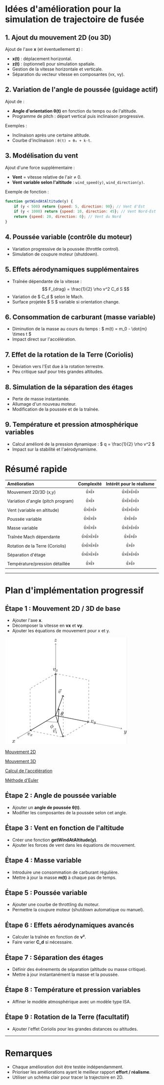 
# Idées d'amélioration pour la simulation de trajectoire de fusée

## 1. Ajout du mouvement 2D (ou 3D)
Ajout de l'axe **x** (et éventuellement **z**) :
- **x(t)** : déplacement horizontal.
- **z(t)** : (optionnel) pour simulation spatiale.
- Gestion de la vitesse horizontale et verticale.
- Séparation du vecteur vitesse en composantes (vx, vy).

## 2. Variation de l'angle de poussée (guidage actif)
Ajout de :
- **Angle d'orientation θ(t)** en fonction du temps ou de l'altitude.
- Programme de pitch : départ vertical puis inclinaison progressive.

Exemples :
- Inclinaison après une certaine altitude.
- Courbe d'inclinaison : `θ(t) = θ₀ + k·t`.

## 3. Modélisation du vent
Ajout d'une force supplémentaire :
- **Vent** = vitesse relative de l'air ≠ 0.
- **Vent variable selon l'altitude** : `wind_speed(y)`, `wind_direction(y)`.

Exemple de fonction :

```javascript
function getWindAtAltitude(y) {
    if (y < 500) return {speed: 5, direction: 90}; // Vent d'Est
    if (y < 1000) return {speed: 10, direction: 45}; // Vent Nord-Est
    return {speed: 20, direction: 0}; // Vent du Nord
}
```

## 4. Poussée variable (contrôle du moteur)
- Variation progressive de la poussée (throttle control).
- Simulation de coupure moteur (shutdown).

## 5. Effets aérodynamiques supplémentaires
- Traînée dépendante de la vitesse : 
  $$
  F_{drag} = \frac{1}{2} \rho v^2 C_d S
  $$
- Variation de $ C_d $ selon le Mach.
- Surface projetée $ S $ variable si orientation change.

## 6. Consommation de carburant (masse variable)
- Diminution de la masse au cours du temps :
  $
  m(t) = m_0 - \dot{m} \times t
  $
- Impact direct sur l'accélération.

## 7. Effet de la rotation de la Terre (Coriolis)
- Déviation vers l'Est due à la rotation terrestre.
- Peu critique sauf pour très grandes altitudes.

## 8. Simulation de la séparation des étages
- Perte de masse instantanée.
- Allumage d'un nouveau moteur.
- Modification de la poussée et de la traînée.

## 9. Température et pression atmosphérique variables
- Calcul amélioré de la pression dynamique :
  $
  q = \frac{1}{2} \rho v^2
  $
- Impact sur la stabilité et l'aérodynamisme.

# Résumé rapide

| Amélioration | Complexité | Intérêt pour le réalisme |
|:---|:---:|:---:|
| Mouvement 2D/3D (x,y) | 👍👍 | 👍👍👍👍 |
| Variation d'angle (pitch program) | 👍👍 | 👍👍👍👍 |
| Vent (variable en altitude) | 👍👍👍 | 👍👍👍👍 |
| Poussée variable | 👍👍👍 | 👍👍👍 |
| Masse variable | 👍👍👍 | 👍👍👍👍 |
| Traînée Mach dépendante | 👍👍👍👍 | 👍👍👍 |
| Rotation de la Terre (Coriolis) | 👍👍👍👍 | 👍👍 |
| Séparation d'étage | 👍👍👍👍 | 👍👍👍👍 |
| Température/pression détaillée | 👍👍 | 👍👍 |

---

# Plan d'implémentation progressif

## Étape 1 : Mouvement 2D / 3D de base
- Ajouter l'axe **x**.
- Décomposer la vitesse en **vx** et **vy**.
- Ajouter les équations de mouvement pour x et y.

![Schema](../_static/todo/2D-3D-schema.png) 

[Mouvement 2D](./point1-mouvement2D.md)

[Mouvement 3D](./point1-mouvement3D.md)

[Calcul de l'accélération](./point1-mouvement3D-acceleration.md)

[Méthode d'Euler](./point1-mouvement3D-Euler.md)



## Étape 2 : Angle de poussée variable
- Ajouter un **angle de poussée θ(t)**.
- Modifier les composantes de la poussée selon cet angle.

## Étape 3 : Vent en fonction de l'altitude
- Créer une fonction **getWindAtAltitude(y)**.
- Ajouter les forces de vent dans les équations de mouvement.

## Étape 4 : Masse variable
- Introduire une consommation de carburant régulière.
- Mettre à jour la masse **m(t)** à chaque pas de temps.

## Étape 5 : Poussée variable
- Ajouter une courbe de throttling du moteur.
- Permettre la coupure moteur (shutdown automatique ou manuel).

## Étape 6 : Effets aérodynamiques avancés
- Calculer la traînée en fonction de **v²**.
- Faire varier **C_d** si nécessaire.

## Étape 7 : Séparation des étages
- Définir des événements de séparation (altitude ou masse critique).
- Mettre à jour instantanément la masse et la poussée.

## Étape 8 : Température et pression variables
- Affiner le modèle atmosphérique avec un modèle type ISA.

## Étape 9 : Rotation de la Terre (facultatif)
- Ajouter l'effet Coriolis pour les grandes distances ou altitudes.

---

# Remarques
- Chaque amélioration doit être testée indépendamment.
- Prioriser les améliorations ayant le meilleur rapport **effort / réalisme**.
- Utiliser un schéma clair pour tracer la trajectoire en 2D.
